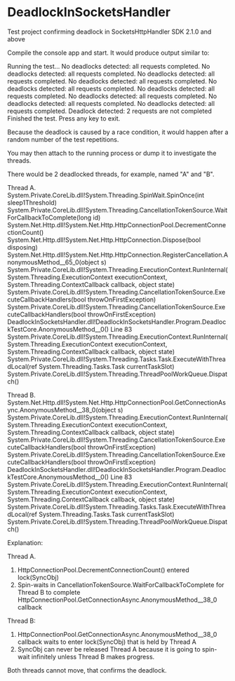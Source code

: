 # DeadlockInSocketsHandler
Test project confirming deadlock in SocketsHttpHandler SDK 2.1.0 and above

Compile the console app and start. It would produce output similar to:

Running the test...
No deadlocks detected: all requests completed.
No deadlocks detected: all requests completed.
No deadlocks detected: all requests completed.
No deadlocks detected: all requests completed.
No deadlocks detected: all requests completed.
No deadlocks detected: all requests completed.
No deadlocks detected: all requests completed.
No deadlocks detected: all requests completed.
No deadlocks detected: all requests completed.
Deadlock detected: 2 requests are not completed
Finished the test. Press any key to exit.

Because the deadlock is caused by a race condition, it would happen after a random number of the test repetitions.

You may then attach to the running process or dump it to investigate the threads.

There would be 2 deadlocked threads, for example, named "A" and "B".

Thread A. 
System.Private.CoreLib.dll!System.Threading.SpinWait.SpinOnce(int sleep1Threshold)
System.Private.CoreLib.dll!System.Threading.CancellationTokenSource.WaitForCallbackToComplete(long id)
System.Net.Http.dll!System.Net.Http.HttpConnectionPool.DecrementConnectionCount()
System.Net.Http.dll!System.Net.Http.HttpConnection.Dispose(bool disposing)
System.Net.Http.dll!System.Net.Http.HttpConnection.RegisterCancellation.AnonymousMethod__65_0(object s)
System.Private.CoreLib.dll!System.Threading.ExecutionContext.RunInternal(System.Threading.ExecutionContext executionContext, System.Threading.ContextCallback callback, object state)
System.Private.CoreLib.dll!System.Threading.CancellationTokenSource.ExecuteCallbackHandlers(bool throwOnFirstException)
System.Private.CoreLib.dll!System.Threading.CancellationTokenSource.ExecuteCallbackHandlers(bool throwOnFirstException)
DeadlockInSocketsHandler.dll!DeadlockInSocketsHandler.Program.DeadlockTestCore.AnonymousMethod__0() Line 83
System.Private.CoreLib.dll!System.Threading.ExecutionContext.RunInternal(System.Threading.ExecutionContext executionContext, System.Threading.ContextCallback callback, object state)
System.Private.CoreLib.dll!System.Threading.Tasks.Task.ExecuteWithThreadLocal(ref System.Threading.Tasks.Task currentTaskSlot)
System.Private.CoreLib.dll!System.Threading.ThreadPoolWorkQueue.Dispatch()

Thread B.
System.Net.Http.dll!System.Net.Http.HttpConnectionPool.GetConnectionAsync.AnonymousMethod__38_0(object s)
System.Private.CoreLib.dll!System.Threading.ExecutionContext.RunInternal(System.Threading.ExecutionContext executionContext, System.Threading.ContextCallback callback, object state)
System.Private.CoreLib.dll!System.Threading.CancellationTokenSource.ExecuteCallbackHandlers(bool throwOnFirstException)
System.Private.CoreLib.dll!System.Threading.CancellationTokenSource.ExecuteCallbackHandlers(bool throwOnFirstException)
DeadlockInSocketsHandler.dll!DeadlockInSocketsHandler.Program.DeadlockTestCore.AnonymousMethod__0() Line 83
System.Private.CoreLib.dll!System.Threading.ExecutionContext.RunInternal(System.Threading.ExecutionContext executionContext, System.Threading.ContextCallback callback, object state)
System.Private.CoreLib.dll!System.Threading.Tasks.Task.ExecuteWithThreadLocal(ref System.Threading.Tasks.Task currentTaskSlot)
System.Private.CoreLib.dll!System.Threading.ThreadPoolWorkQueue.Dispatch()


Explanation:

Thread A.

1. HttpConnectionPool.DecrementConnectionCount() entered lock(SyncObj)
2. Spin-waits in CancellationTokenSource.WaitForCallbackToComplete for Thread B to complete HttpConnectionPool.GetConnectionAsync.AnonymousMethod__38_0 callback

Thread B:

1. HttpConnectionPool.GetConnectionAsync.AnonymousMethod__38_0 callback waits to enter lock(SyncObj) that is held by Thread A
2. SyncObj can never be released Thread A because it is going to spin-wait infinitely unless Thread B makes progress.

Both threads cannot move, that confirms the deadlock.
